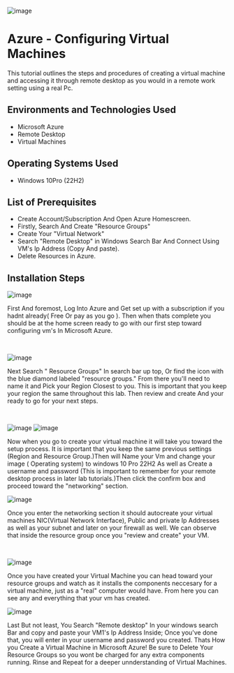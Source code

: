 ![image](https://github.com/EdwinLamarWalker/configure-VM/assets/147763790/197c73f4-8b76-4b8c-8ccb-e28085f16a7b)

<h1>Azure - Configuring Virtual Machines</h1>
This tutorial outlines the steps and procedures of creating a virtual machine and accessing it through remote desktop as you would in a remote work setting using a real Pc.<br />




<h2>Environments and Technologies Used</h2>

- Microsoft Azure 
- Remote Desktop
- Virtual Machines

<h2>Operating Systems Used </h2>

- Windows 10Pro</b> (22H2)

<h2>List of Prerequisites</h2>

- Create Account/Subscription And Open Azure Homescreen.
- Firstly, Search And Create "Resource Groups"
- Create Your "Virtual Network"
- Search "Remote Desktop" in Windows Search Bar And Connect Using VM's Ip Address (Copy And paste).
- Delete Resources in Azure.

<h2>Installation Steps</h2>


![image](https://github.com/EdwinLamarWalker/configure-VM/assets/147763790/ce35dc2b-9dcf-4939-aa8d-56cb67245b1b)

</p>
<p>
First And foremost, Log Into Azure and Get set up with a subscription if you hadnt already( Free Or pay as you go ). Then when thats complete you should be at the home screen ready to go with our first step toward configuring  vm's In Microsoft Azure.
</p>
<br />

![image](https://github.com/EdwinLamarWalker/configure-VM/assets/147763790/dc64497c-bd11-408d-8bc0-362b1603af21)

</p>
<p>
Next Search " Resource Groups" In search bar up top, Or find the icon with the blue diamond labeled "resource groups." From there you'll need to name it and Pick your Region Closest to you. This is important that you keep your region the same throughout this lab. Then review and create And your ready to go for your next steps.
</p>
<br />

![image](https://github.com/EdwinLamarWalker/configure-VM/assets/147763790/ff42e65f-5e0f-4534-a47e-04d783349f42)
![image](https://github.com/EdwinLamarWalker/configure-VM/assets/147763790/02ee126e-44e4-4a27-83be-872208548bf2)

Now when you go to create your virtual machine it will take you toward the setup process. It is important that you keep the same previous settings (Region and Resource Group.)Then will Name your Vm and change your image ( Operating system) to windows 10 Pro 22H2 As well as Create a username and password (This is important to remember for your remote desktop process in later lab tutorials.)Then click the confirm box and proceed toward the "networking" section.

![image](https://github.com/EdwinLamarWalker/configure-VM/assets/147763790/88d74101-5f64-471f-80a4-6333691c0c27)


</p>
<p>
Once you enter the networking section it should autocreate your virtual machines NIC(Virtual Network Interface), Public and private Ip Addresses as well as your subnet and later on your firewall as well. We can observe that inside the resource group once you "review and create" your VM.
</p>
<br />

![image](https://github.com/EdwinLamarWalker/configure-VM/assets/147763790/1d1156c5-884d-4d81-826a-85f0d9889511)

Once you have created your Virtual Machine you can head toward your resource groups and watch as it installs the components neccesary for a virtual machine, just as a "real" computer would have. From here you can see any and everything that your vm has created.

![image](https://github.com/EdwinLamarWalker/configure-VM/assets/147763790/3724365c-de50-4fbd-b9bc-3d05a596cfbf)

Last But not least, You Search "Remote desktop" In your windows search Bar and copy and paste your VM1's Ip Address Inside; Once you've done that, you will enter in your username and password you created. Thats How you Create a Virtual Machine in Microsoft Azure! Be sure to Delete Your Resource Groups so you wont be charged for any extra components running. Rinse and Repeat for a deeper unnderstanding of Virtual Machines.
